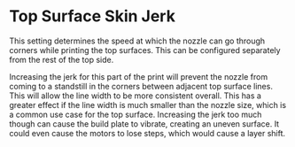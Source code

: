 Top Surface Skin Jerk
====
This setting determines the speed at which the nozzle can go through corners while printing the top surfaces. This can be configured separately from the rest of the top side.

Increasing the jerk for this part of the print will prevent the nozzle from coming to a standstill in the corners between adjacent top surface lines. This will allow the line width to be more consistent overall. This has a greater effect if the line width is much smaller than the nozzle size, which is a common use case for the top surface. Increasing the jerk too much though can cause the build plate to vibrate, creating an uneven surface. It could even cause the motors to lose steps, which would cause a layer shift.